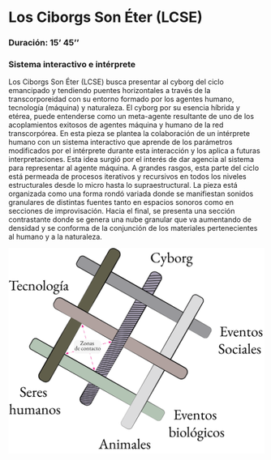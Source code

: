# Los Ciborgs Son Éter (LCSE) 	
### Duración: 15’ 45’’
### Sistema interactivo e intérprete

Los Ciborgs Son Éter (LCSE) busca presentar al cyborg del ciclo emancipado y tendiendo puentes horizontales a través de la transcorporeidad con su entorno formado por los agentes humano, tecnología (máquina) y naturaleza. El cyborg por su esencia híbrida y etérea, puede entenderse como un meta-agente resultante de uno de los acoplamientos exitosos de agentes máquina y humano de la red transcorpórea. En esta pieza se plantea la colaboración de un intérprete humano con un sistema interactivo que aprende de los parámetros modificados por el intérprete durante esta interacción y los aplica a futuras interpretaciones. Esta idea surgió por el interés de dar agencia al sistema para representar al agente máquina. A grandes rasgos, esta parte del ciclo está permeada de procesos iterativos y recursivos en todos los niveles estructurales desde lo micro hasta lo supraestructural. La pieza está organizada como una forma rondó variada donde se manifiestan sonidos granulares de distintas fuentes tanto en espacios sonoros como en secciones de improvisación. Hacia el final, se presenta una sección contrastante donde se genera una nube granular que va aumentando de densidad y se conforma de la conjunción de los materiales pertenecientes al humano y a la naturaleza.



<img src="../assets/red_trans.png" alt="drawing" width="1000">

